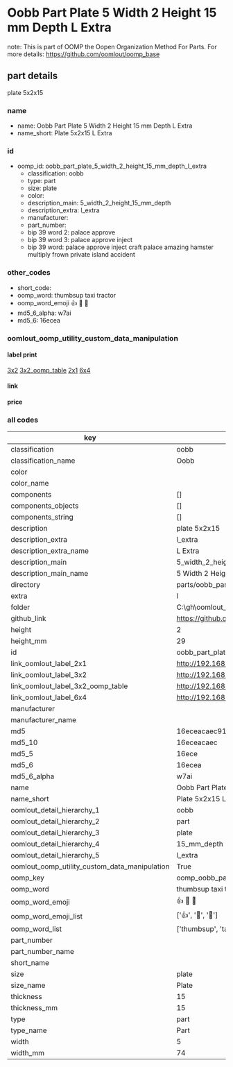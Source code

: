 # Oobb Part Plate 5 Width 2 Height 15 mm Depth L Extra  

note: This is part of OOMP the Oopen Organization Method For Parts. For more details: https://github.com/oomlout/oomp_base

##  part details
  



plate 5x2x15



### name
* name: Oobb Part Plate 5 Width 2 Height 15 mm Depth L Extra
* name_short: Plate 5x2x15 L Extra
### id
* oomp_id: oobb_part_plate_5_width_2_height_15_mm_depth_l_extra
  * classification: oobb
  * type: part
  * size: plate
  * color: 
  * description_main: 5_width_2_height_15_mm_depth
  * description_extra: l_extra
  * manufacturer: 
  * part_number: 
  * bip 39 word 2: palace approve
  * bip 39 word 3: palace approve inject
  * bip 39 word: palace approve inject craft palace amazing hamster multiply frown private island accident

### other_codes
* short_code: 
* oomp_word: thumbsup taxi tractor
* oomp_word_emoji :thumbsup: :taxi: :tractor:
* md5_6_alpha: w7ai
* md5_6: 16ecea






### oomlout_oomp_utility_custom_data_manipulation
#### label print
[3x2](http://192.168.1.245:1112/?label=oomp%20w7ai)
[3x2_oomp_table](http://192.168.1.108:1112/?label=oomp%20w7ai)
[2x1](http://192.168.1.242:1112/?label=oomp%20w7ai)
[6x4](http://192.168.1.55:1112/?label=oomp%20w7ai)    

#### link

                              

#### price







### all codes 
| key | value |  
| --- | --- |  
| classification | oobb |  
| classification_name | Oobb |  
| color |  |  
| color_name |  |  
| components | [] |  
| components_objects | [] |  
| components_string | [] |  
| description | plate 5x2x15 |  
| description_extra | l_extra |  
| description_extra_name | L Extra |  
| description_main | 5_width_2_height_15_mm_depth |  
| description_main_name | 5 Width 2 Height 15 mm Depth |  
| directory | parts/oobb_part_plate_5_width_2_height_15_mm_depth_l_extra |  
| extra | l |  
| folder | C:\gh\oomlout_oobb_version_4_generated_parts\things\oobb_part_plate_5_width_2_height_15_mm_depth_l_extra |  
| github_link | https://github.com/oomlout/oomlout_oomp_part_src/tree/main/parts/oobb_part_plate_5_width_2_height_15_mm_depth_l_extra |  
| height | 2 |  
| height_mm | 29 |  
| id | oobb_part_plate_5_width_2_height_15_mm_depth_l_extra |  
| link_oomlout_label_2x1 | http://192.168.1.242:1112/?label=oomp%20w7ai |  
| link_oomlout_label_3x2 | http://192.168.1.245:1112/?label=oomp%20w7ai |  
| link_oomlout_label_3x2_oomp_table | http://192.168.1.108:1112/?label=oomp%20w7ai |  
| link_oomlout_label_6x4 | http://192.168.1.55:1112/?label=oomp%20w7ai |  
| manufacturer |  |  
| manufacturer_name |  |  
| md5 | 16eceacaec916d141f4f9320e802b4f9 |  
| md5_10 | 16eceacaec |  
| md5_5 | 16ece |  
| md5_6 | 16ecea |  
| md5_6_alpha | w7ai |  
| name | Oobb Part Plate 5 Width 2 Height 15 mm Depth L Extra |  
| name_short | Plate 5x2x15 L Extra |  
| oomlout_detail_hierarchy_1 | oobb |  
| oomlout_detail_hierarchy_2 | part |  
| oomlout_detail_hierarchy_3 | plate |  
| oomlout_detail_hierarchy_4 | 15_mm_depth |  
| oomlout_detail_hierarchy_5 | l_extra |  
| oomlout_oomp_utility_custom_data_manipulation | True |  
| oomp_key | oomp_oobb_part_plate_5_width_2_height_15_mm_depth_l_extra |  
| oomp_word | thumbsup taxi tractor |  
| oomp_word_emoji | :thumbsup: :taxi: :tractor: |  
| oomp_word_emoji_list | [':thumbsup:', ':taxi:', ':tractor:'] |  
| oomp_word_list | ['thumbsup', 'taxi', 'tractor'] |  
| part_number |  |  
| part_number_name |  |  
| short_name |  |  
| size | plate |  
| size_name | Plate |  
| thickness | 15 |  
| thickness_mm | 15 |  
| type | part |  
| type_name | Part |  
| width | 5 |  
| width_mm | 74 |  
